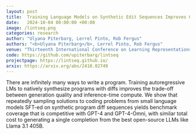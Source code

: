 ```yaml
---
layout: post
title:  Training Language Models on Synthetic Edit Sequences Improves Code Synthesis
date:   2024-10-04 00:00:00 +00:00
image: /lintseq.png
categories: research
author: "Ulyana Piterbarg, Lerrel Pinto, Rob Fergus"
authors: "<b>Ulyana Piterbarg</b>, Lerrel Pinto, Rob Fergus"
venue: "Thirteenth International Conference on Learning Representations (ICLR) "
code: https://github.com/upiterbarg/lintseq
projectpage: https://lintseq.github.io/
arxiv: https://arxiv.org/abs/2410.02749
---
```

There are infinitely many ways to write a program. Training autoregressive LMs to natively synthesize programs with diffs improves the trade-off between generation quality and inference-time compute. We show that repeatedly sampling solutions to coding problems from small language models SFT-ed on synthetic program diff sequences yields benchmark coverage that is competitive with GPT-4 and GPT-4-Omni, with similar total cost to generating a single completion from the best open-source LLMs like Llama 3.1 405B.
